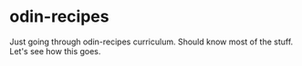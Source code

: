 # odin-recipes
Just going through odin-recipes curriculum. Should know most of the stuff. Let's see how this goes.